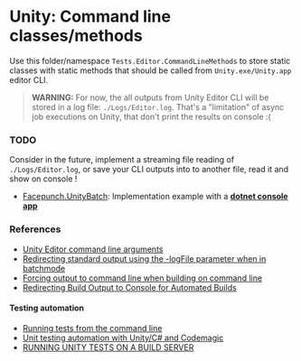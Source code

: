 ﻿# Unity: Command line classes/methods

Use this folder/namespace `Tests.Editor.CommandLineMethods` to store static classes
with static methods that should be called from `Unity.exe/Unity.app` editor CLI.

> **WARNING:** For now, the all outputs from Unity Editor CLI will be stored in a log file: `./Logs/Editor.log`. 
> That's a "limitation" of async job executions on Unity, that don't print the results on console :( 

### TODO

Consider in the future, implement a streaming file reading of `./Logs/Editor.log`, or save your CLI outputs into to another file, 
read it and show on console !

- [Facepunch.UnityBatch](https://github.com/Facepunch/Facepunch.UnityBatch): Implementation example with a **[dotnet console app](https://learn.microsoft.com/en-us/dotnet/core/tutorials/with-visual-studio-code)**

### References

- [Unity Editor command line arguments](https://docs.unity3d.com/Manual/EditorCommandLineArguments.html)
- [Redirecting standard output using the -logFile parameter when in batchmode](https://forum.unity.com/threads/redirecting-standard-output-using-the-logfile-parameter-when-in-batchmode.395339)
- [Forcing output to command line when building on command line](https://forum.unity.com/threads/forcing-output-to-command-line-when-building-on-command-line.753242)
- [Redirecting Build Output to Console for Automated Builds](https://discussions.unity.com/t/redirecting-build-output-to-console-for-automated-builds/128805)

#### Testing automation

- [Running tests from the command line](https://docs.unity3d.com/Packages/com.unity.test-framework@1.3/manual/reference-command-line.html)
- [Unit testing automation with Unity/C# and Codemagic](https://blog.codemagic.io/unit-testing-automation-unity)
- [RUNNING UNITY TESTS ON A BUILD SERVER](https://andrewfray.wordpress.com/2020/09/27/running-unity-tests-on-a-build-server)